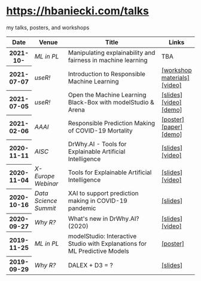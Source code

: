 # https://hbaniecki.com/talks

my talks, posters, and workshops

<table class="table table-hover table-sm">
  <colgroup>
    <col style="width:11%">
    <col style="width:18%">
    <col style="width:52%">
    <col style="width:19%">
  </colgroup>
  <thead>
    <tr>
      <th scope="col">Date</th>
      <th scope="col">Venue</th>
      <th scope="col">Title</th>
      <th scope="col">Links</th>
    </tr>
  </thead>
  <tbody>
    <tr>
      <th scope="row">2021-10-</th>
      <td><i>ML in PL</i></td>
      <td>Manipulating explainability and fairness in machine learning</td>
      <td>TBA</td>
    </tr>
    <tr>
      <th scope="row">2021-07-07</th>
      <td><i>useR!</i></td>
      <td>Introduction to Responsible Machine Learning</td>
      <td>
        <a href="https://github.com/MI2DataLab/ResponsibleML-UseR2021">[workshop materials]</a>
        <a href="https://www.youtube.com/watch?v=VaWmTDF3nQc">[video]</a>
      </td>
    </tr>
    <tr>
      <th scope="row">2021-07-05</th>
      <td><i>useR!</i></td>
      <td>Open the Machine Learning Black-Box with modelStudio & Arena</td>
      <td>
        <a href="https://github.com/hbaniecki/talks/blob/main/2021/user_modelstudio.pdf">[slides]</a>
        <a href="https://www.youtube.com/watch?v=tiR9ClOEaqM">[video]</a>
        <a href="https://github.com/hbaniecki/user-21">[demo]</a>
      </td>
    </tr>
    <tr>
      <th scope="row">2021-02-06</th>
      <td><i>AAAI</i></td>
      <td>Responsible Prediction Making of COVID-19 Mortality</td>
      <td>
        <a href="https://github.com/hbaniecki/talks/blob/main/2021/aaai_responsible.pdf">[poster]</a>
        <a href="https://ojs.aaai.org/index.php/AAAI/article/view/17874">[paper]</a>
        <a href="https://rai-covid.drwhy.ai">[demo]</a>
      </td>
    </tr>
    <tr>
      <th scope="row">2020-11-11</th>
      <td><i>AISC</i></td>
      <td>DrWhy.AI - Tools for Explainable Artificial Intelligence</td>
      <td>
        <a href="https://github.com/hbaniecki/talks/blob/main/2020/aisc_tools4xai.pdf">[slides]</a>
        <a href="https://www.youtube.com/watch?v=NxDrDNDmRKs">[video]</a>
      </td>
    </tr>
    <tr>
      <th scope="row">2020-11-04</th>
      <td><i>X-Europe Webinar</i></td>
      <td>Tools for Explainable Artificial Intelligence</td>
      <td>
        <a href="https://github.com/hbaniecki/talks/blob/main/2020/xeurope_tools4xai.pdf">[slides]</a>
        <a href="https://www.youtube.com/watch?v=EcDfSjR2lIw">[video]</a>
      </td>
    </tr>
    <tr>
      <th scope="row">2020-10-16</th>
      <td><i>Data Science Summit</i></td>
      <td>XAI to support prediction making in COVID-19 pandemic</td>
      <td>
        <a href="https://github.com/hbaniecki/talks/blob/main/2020/dss_xaicovid.pdf">[slides]</a>
      </td>
    </tr>
    <tr>
      <th scope="row">2020-09-27</th>
      <td><i>Why R?</i></td>
      <td>What's new in DrWhy.AI? (2020)</td>
      <td>
        <a href="https://github.com/hbaniecki/talks/blob/main/2020/whyr_drwhy.pdf">[slides]</a>
        <a href="https://youtu.be/C7ac4A1t7sc?t=4685">[video]</a>
      </td>
    </tr>
    <tr>
      <th scope="row">2019-11-25</th>
      <td><i>ML in PL</i></td>
      <td>modelStudio: Interactive Studio with Explanations for ML Predictive Models</td>
      <td>
        <a href="https://github.com/hbaniecki/talks/blob/main/2019/mlinpl_modelstudio.pdf">[poster]</a>
      </td>
    </tr>
    <tr>
      <th scope="row">2019-09-29</th>
      <td><i>Why R?</i></td>
      <td>DALEX + D3 = ?</td>
      <td>
        <a href="https://github.com/hbaniecki/talks/blob/main/2019/whyr_d3dalex.pdf">[slides]</a>
      </td>
    </tr>
  </tbody>
</table>
